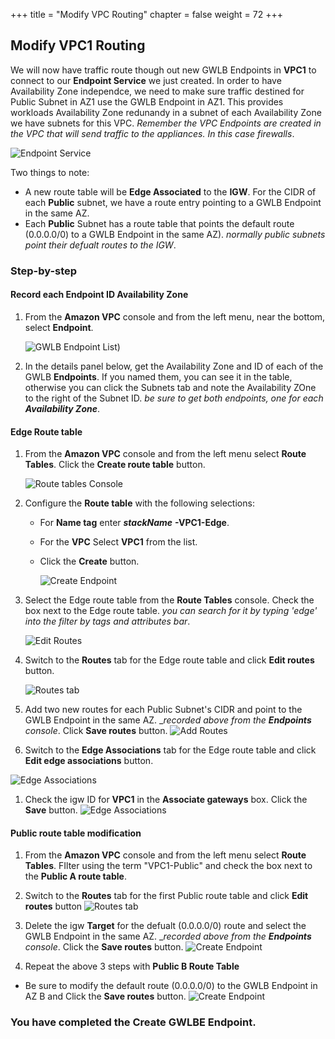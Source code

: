 +++
title = "Modify VPC Routing"
chapter = false
weight = 72
+++

## Modify VPC1 Routing

We will now have traffic route though out new GWLB Endpoints in **VPC1** to connect to our **Endpoint Service** we just created. In order to have Availability Zone independce, we need to make sure traffic destined for Public Subnet in AZ1 use the GWLB Endpoint in AZ1. This provides workloads  Availability Zone redunandy in a subnet of each Availability Zone we have subnets for this VPC.
_Remember the VPC Endpoints are created in the VPC that will send traffic to the appliances. In this case firewalls_.

![Endpoint Service](/images/lab2-vpc1-routes-diagram.png)

Two things to note:
- A new route table will be **Edge Associated** to the **IGW**. For the CIDR of each **Public** subnet, we have a route entry pointing to a GWLB Endpoint in the same AZ.
- Each **Public** Subnet has a route table that points the default route (0.0.0.0/0) to a GWLB Endpoint in the same AZ). _normally public subnets point their defualt routes to the IGW_.

### Step-by-step


#### Record each Endpoint ID Availability Zone


1. From the **Amazon VPC** console and from the left menu, near the bottom, select **Endpoint**. 

   ![GWLB Endpoint List](/images/gwlbe-list-gwlbe.png))

1. In the details panel below, get the Availability Zone and ID of each of the GWLB **Endpoints**. If you named them, you can see it in the table, otherwise you can click the Subnets tab and note the Availability ZOne to the right of the Subnet ID. _be sure to get both endpoints, one for each **Availability Zone**_.

#### Edge Route table

1. From the **Amazon VPC** console and from the left menu select **Route Tables**. Click the **Create route table** button.

    ![Route tables Console](/images/gwlbe-routetable-list.png)

1. Configure the **Route table** with the following selections:

   - For **Name tag** enter ***stackName*** **-VPC1-Edge**.
   - For the **VPC** Select **VPC1** from the list.
   - Click the **Create** button. 

     ![Create Endpoint](/images/gwlbe-create-edgert.png)

1. Select the Edge route table from the **Route Tables** console. Check the box next to the Edge route table. _you can search for it by typing 'edge' into the filter by tags and attributes bar_.

     ![Edit Routes](/images/gwlbe-select-edgert.png)
1. Switch to the **Routes** tab for the Edge route table and click **Edit routes** button.

     ![Routes tab](/images/gwlbe-edgert-routes.png)

1. Add two new routes for each Public Subnet's CIDR and point to the GWLB Endpoint in the same AZ. __recorded above from the **Endpoints** console_. Click **Save routes** button. 
     ![Add Routes](/images/gwlbe-edgert-addroutes.png)

1. Switch to the **Edge Associations** tab for the Edge route table and click **Edit edge associations** button.

![Edge Associations](/images/gwlbe-edgert-associations.png)

1. Check the igw ID for **VPC1** in the **Associate gateways** box. Click the **Save** button.
![Edge Associations](/images/gwlbe-edgert-associate.png)    

#### Public route table modification

1. From the **Amazon VPC** console and from the left menu select **Route Tables**. FIlter using the term "VPC1-Public" and check the box next to the **Public A route table**.

1. Switch to the **Routes** tab for the first Public route table and click **Edit routes** button
     ![Routes tab](/images/gwlbe-pubArt-routes.png)

1. Delete the igw **Target** for the defualt (0.0.0.0/0) route and select the GWLB Endpoint in the same AZ. __recorded above from the **Endpoints** console_. Click the **Save routes** button. 
     ![Create Endpoint](/images/gwlbe-pubA-addroutes.png)

1. Repeat the above 3 steps with **Public B Route Table**
  - Be sure to modify the default route (0.0.0.0/0) to the GWLB Endpoint in AZ B and Click the **Save routes** button. 
     ![Create Endpoint](/images/gwlbe-pubBrt-routes.png)


### You have completed the Create GWLBE Endpoint.
